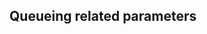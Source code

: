 <!-- shared with plugins that use queues: http-log, datadog, statsd, opentelemetry -->
## Queueing related parameters
